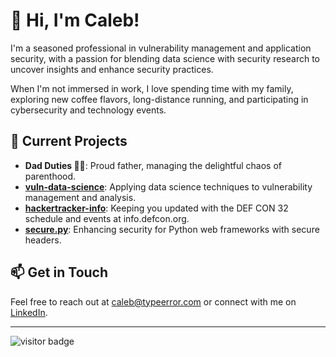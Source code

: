 # 👋 Hi, I'm Caleb!

I'm a seasoned professional in vulnerability management and application security, with a passion for blending data science with security research to uncover insights and enhance security practices.

When I'm not immersed in work, I love spending time with my family, exploring new coffee flavors, long-distance running, and participating in cybersecurity and technology events.

## 🚀 Current Projects

- **Dad Duties 👶👧**: Proud father, managing the delightful chaos of parenthood.
- **[vuln-data-science](https://github.com/yourusername/vuln-data-science)**: Applying data science techniques to vulnerability management and analysis.
- **[hackertracker-info](https://github.com/yourusername/hackertracker-info)**: Keeping you updated with the DEF CON 32 schedule and events at info.defcon.org.
- **[secure.py](https://github.com/yourusername/secure.py)**: Enhancing security for Python web frameworks with secure headers.

## 📫 Get in Touch

Feel free to reach out at [caleb@typeerror.com](mailto:caleb@typeerror.com) or connect with me on [LinkedIn](https://linkedin.com/in/calebk).

---

![visitor badge](https://visitor-badge.laobi.icu/badge?page_id=cak.cak&format=true)
